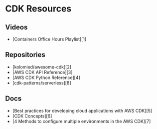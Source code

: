 CDK Resources
===

Videos
---

- [Containers Office Hours Playlist][1]

Repositories
---

- [kolomied/awesome-cdk][2]
- [AWS CDK API Reference][3]
- [AWS CDK Python Reference][4]
- [cdk-patterns/serverless][8]


Docs
---

- [Best practices for developing cloud applications
    with AWS CDK][5]
- [CDK Concepts][6]
- [4 Methods to configure multiple environments in the
    AWS CDK][7]


<!-- Links -->


